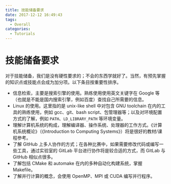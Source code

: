 ```yaml
---
title: 技能储备要求
date: 2017-12-12 16:49:43
tags:
  - Overall
categories:
  - Tutorials
---
```


[comment]: # (WIP: 需要加入相关内部与外部资源的链接)

# 技能储备要求

对于技能储备，我们是没有硬性要求的；不会的东西学就好了。当然，有预先掌握的知识点或技能点会成为加分项。以下条目按重要性排序。

- 信息检索，主要是搜索引擎的使用。熟练使用使用英文关键字在 Google 等（也就是不能是国内搜索引擎，例如百度）查找自己所需要的信息。
- Linux 的使用。这里指的是 unix-like shell 中对包含 GNU toolchain 在内的工具的熟练使用，例如 gcc、git、bash script、包管理器等；以及对环境配置方式的了解，例如 `PATH`、`LD_LIBRARY_PATH` 等环境变量。
- 理解计算机系统的构成，理解编译器、操作系统、处理器的工作方式。《计算机系统概论》（《Introduction to Computing Systems》）将是很好的教材/课程参考。
- 了解 GitHub 上多人协作的方式；在各种比赛中，如果需要修改代码或编写一些工具，通过实验室的 GitLab 平台进行协作将是较合适的方式，而 GitLab 与 GitHub 相似点很多。
- 了解包括 CMake 和 automake 在内的多种自动化构建系统，掌握 Makefile。
- 了解并行计算的概念，会使用 OpenMP、MPI 或 CUDA 编写并行程序。
